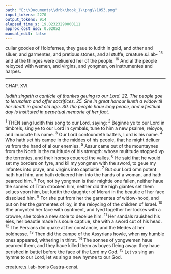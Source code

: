 ```yaml
---
path: "E:\\Documents\\drb\\book_1\\png\\1053.png"
input_tokens: 2270
output_tokens: 914
elapsed_time_s: 19.02323290000111
approx_cost_usd: 0.02052
manual_edit: false
---
```

culiar goodes of Holofernes, they gaue to Iudith in gold, and other and siluer, and garmentes, and pretious stones, and al stuffe, creature.s.i.ab-
<sup>15</sup> and al the thinges were deliuered her of the people. <sup>16</sup> And al the people reioyced with wemen, and virgins, and yongmen, on instrumentes and harpes.

<hr>

CHAP. XVI.

*Iudith singeth a canticle of thankes geuing to our Lord. 22. The people goe to Ierusalem and offer sacrifices. 25. She in great honour liueth a widow til her death in good old age. 30. the people haue long peace, and a festiual day is instituted in perpetual memorie of her fact.*

<sup>1</sup> THEN sang Iudith this song to our Lord, saying: <sup>2</sup> Beginne ye to our Lord in timbrels, sing ye to our Lord in cymbals, tune to him a new psalme, reioyce, and inuocate his name. <sup>3</sup> Our Lord confoundeth battels, Lord is his name. <sup>4</sup> Who hath set his campe in the middes of his people, that he might deliuer vs from the hand of al our enemies. <sup>5</sup> Assur came out of the mountaynes from the North in the multitude of his strength: whose multitude stopped vp the torrentes, and their horses couered the valles. <sup>6</sup> He said that he would set my borders on fyre, and kil my yongmen with the sword, to geue my infantes into praye, and virgins into captiuitie. <sup>7</sup> But our Lord omnipotent hath hurt him, and hath deliuered him into the hands of a woman, and hath pearced him. <sup>8</sup> For, not by yongmen is their mightie one fallen, neither haue the sonnes of Titan strooken him, neither did the high giantes set them selues vpon him, but Iudith the daughter of Merari in the beautie of her face dissolued him. <sup>9</sup> For she put from her the garmentes of widow-hood, and put on her the garmentes of ioy, in the reioycing of the children of Israel. <sup>10</sup> She anoynted her face with oyntment, and tyed together her lockes with a crowne, she tooke a new stole to deceiue him. <sup>11</sup> Her sandals rauished his eies, her beautie made his soule captiue, she with a sword cut of his head. <sup>12</sup> The Persians did quake at her constancie, and the Medes at her boldnesse. <sup>13</sup> Then did the campe of the Assyrians howle, when my humble ones appeared, withering in thirst. <sup>14</sup> The sonnes of yongwemen haue pearced them, and they haue killed them as boyes fleing away: they haue perished in battel before the face of the Lord my God. <sup>15</sup> Let vs sing an hymne to our Lord, let vs sing a new hymne to our God.

[^1]: S. Ephrem ser. de 2. Ad-uentu; citeth this place as holie scripture so testifying this booke to be canonical.

[^2]: Such giantes as were before Noes floud, Gen. 6.

[^3]: Nor such as were after, Num. 13. Deut. 3

<aside>creature.s.i.ab-bonis Castra-censi.</aside>